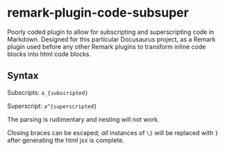 # remark-plugin-code-subsuper

Poorly coded plugin to allow for subscripting and superscripting code in Markdown. Designed for this particular Docusaurus project, as a Remark plugin used before any other Remark plugins to transform inline code blocks into html code blocks.

## Syntax

Subscripts: `a_{subscripted}`

Superscript: `a^{superscripted}`

The parsing is rudimentary and nesting will not work.

Closing braces can be escaped; _all_ instances of `\}` will be replaced with `}` after generating the html jsx is complete.